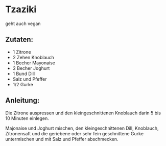 Tzaziki
===
geht auch vegan

Zutaten:
---
- 1  Zitrone
- 2 Zehen Knoblauch
- 1 Becher Mayonaise
- 2 Becher Joghurt
- 1 Bund Dill
-   Salz und Pfeffer
- 1/2  Gurke

Anleitung:
---
Die Zitrone auspressen und den kleingeschnittenen Knoblauch darin 5 bis 10 Minuten einlegen.

Majonaise und Joghurt mischen, den kleingeschnittenen Dill, Knoblauch, Zitronensaft und die geriebene oder sehr fein geschnittene Gurke untermischen und mit Salz und Pfeffer abschmecken.